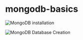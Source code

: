 # mongodb-basics

![MongoDB installation](https://ibb.co/Rh7yp75)

![MongoDB Database Creation](https://ibb.co/QcYWY6F)

